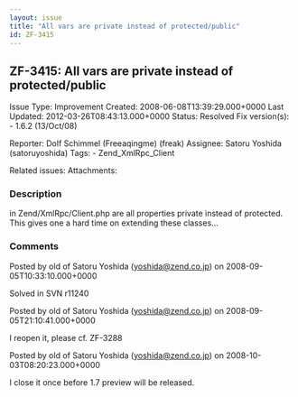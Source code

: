 ```yaml
---
layout: issue
title: "All vars are private instead of protected/public"
id: ZF-3415
---
```


ZF-3415: All vars are private instead of protected/public
---------------------------------------------------------

 Issue Type: Improvement Created: 2008-06-08T13:39:29.000+0000 Last Updated: 2012-03-26T08:43:13.000+0000 Status: Resolved Fix version(s): - 1.6.2 (13/Oct/08)
 
 Reporter:  Dolf Schimmel (Freeaqingme) (freak)  Assignee:  Satoru Yoshida (satoruyoshida)  Tags: - Zend\_XmlRpc\_Client
 
 Related issues: 
 Attachments: 
### Description

in Zend/XmlRpc/Client.php are all properties private instead of protected. This gives one a hard time on extending these classes...

 

 

### Comments

Posted by old of Satoru Yoshida (yoshida@zend.co.jp) on 2008-09-05T10:33:10.000+0000

Solved in SVN r11240

 

 

Posted by old of Satoru Yoshida (yoshida@zend.co.jp) on 2008-09-05T21:10:41.000+0000

I reopen it, please cf. ZF-3288

 

 

Posted by old of Satoru Yoshida (yoshida@zend.co.jp) on 2008-10-03T08:20:23.000+0000

I close it once before 1.7 preview will be released.

 

 